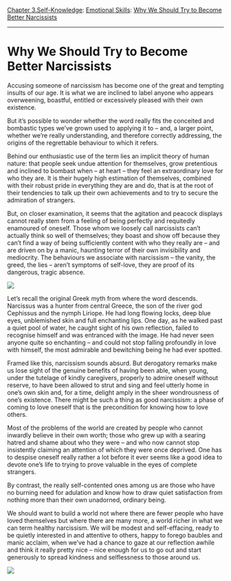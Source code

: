 [Chapter 3.Self-Knowledge](https://www.theschooloflife.com/thebookoflife/category/self-knowledge/): [Emotional Skills](https://www.theschooloflife.com/thebookoflife/category/self-knowledge/emotional-skills/): [Why We Should Try to Become Better Narcissists](https://www.theschooloflife.com/thebookoflife/good-narcissism/)

* * *

# Why We Should Try to Become Better Narcissists

Accusing someone of narcissism has become one of the great and tempting insults of our age. It is what we are inclined to label anyone who appears overweening, boastful, entitled or excessively pleased with their own existence.

But it’s possible to wonder whether the word really fits the conceited and bombastic types we’ve grown used to applying it to – and, a larger point, whether we’re really understanding, and therefore correctly addressing, the origins of the regrettable behaviour to which it refers.

Behind our enthusiastic use of the term lies an implicit theory of human nature: that people seek undue attention for themselves, grow pretentious and inclined to bombast when – at heart – they feel an extraordinary love for who they are. It is their hugely high estimation of themselves, combined with their robust pride in everything they are and do, that is at the root of their tendencies to talk up their own achievements and to try to secure the admiration of strangers.

But, on closer examination, it seems that the agitation and peacock displays cannot really stem from a feeling of being perfectly and requitedly enamoured of oneself. Those whom we loosely call narcissists can’t actually&nbsp;think so well of themselves; they boast and show off because they can’t find a way of being sufficiently content with who they really are – and are driven on by a manic, haunting terror of their own invisibility and mediocrity. The behaviours we associate with narcissism – the vanity, the greed, the lies – aren’t symptoms of&nbsp;self-love, they are proof of its dangerous, tragic absence.

**![](http://totallyhistory.com/wp-content/uploads/2012/09/Michelangelo_Caravaggio.jpg)**

Let’s recall the original Greek myth from where the word descends. Narcissus was a hunter from central Greece, the son of the river god Cephissus and the nymph Liriope. He had long flowing locks, deep blue eyes, unblemished skin and full enchanting lips. One day, as he walked past a quiet pool of water, he caught sight of his own reflection, failed to recognise himself and was entranced with the image. He had never seen anyone quite so enchanting – and could not stop falling profoundly in love with himself, the most admirable and bewitching being he had ever spotted.

Framed like this, narcissism sounds absurd. But derogatory remarks make us lose sight of the genuine benefits of having been able, when young, under the tutelage of kindly caregivers, properly to admire oneself without reserve, to have been allowed to strut and sing and feel utterly home in one’s own skin and, for a time, delight amply in the sheer wondrousness of one’s existence. There might be such a thing as good narcissism: a phase of coming to love oneself that is the precondition for knowing how to love others.

Most of the problems of the world are created by people who cannot inwardly believe in their own worth; those who grew up with a searing hatred and shame about who they were – and who now cannot stop insistently claiming an attention of which they were once deprived. One has to despise oneself really rather a lot before it ever seems like a good idea to devote one’s life to trying to prove valuable in the eyes of complete strangers.

By contrast, the really self-contented ones among us are those who have no burning need for adulation and know how to draw quiet satisfaction from nothing more than their own unadorned, ordinary being.

We should want to build a world not where there are fewer people who have loved&nbsp;themselves but where there are many more, a world richer in what we can term healthy narcissism. We will be modest and self-effacing, ready to be quietly interested in and attentive to others, happy to forego baubles and manic acclaim, when we’ve had a chance to gaze at our reflection awhile and think it really pretty nice – nice enough for us to go out and start generously to spread kindness and selflessness to those around us.

[![](https://img.youtube.com/vi/WmGaR_mcWu0/0.jpg)](https://www.youtube.com/embed/WmGaR_mcWu0?ecver=2 '')
